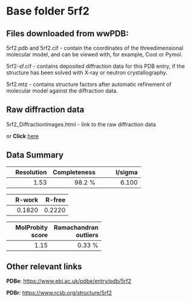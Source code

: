 # Base folder 5rf2

## Files downloaded from wwPDB:

5rf2.pdb and 5rf2.cif - contain the coordinates of the threedimensional molecular model, and can be viewed with, for example, Coot or Pymol.

5rf2-sf.cif - contains deposited diffraction data for this PDB entry, if the structure has been solved with X-ray or neutron crystallography.

5rf2.mtz - contains structure factors after automatic refinement of molecular model against the diffraction data.

## Raw diffraction data

5rf2_DiffractionImages.html - link to the raw diffraction data 

or **Click** [here](https://zenodo.org/record/3731154) 

## Data Summary
|   | Resolution | Completeness| I/sigma |
|---|-------------:|----------------:|--------------:|
|   |1.53|98.2  %|<img width=50/>6.100|

|   | **R-work**| **R-free**   
|---|-------------:|----------------:|           
||0.1820|0.2220|

|   |**MolProbity<br>score**| **Ramachandran<br>outliers** 
|---|-------------:|----------------:|
||1.15|0.33 %|

## Other relevant links 
**PDBe**:  https://www.ebi.ac.uk/pdbe/entry/pdb/5rf2
 
**PDBr**: https://www.rcsb.org/structure/5rf2 

